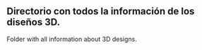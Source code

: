 Directorio con todos la información de los diseños 3D.
------------------------------------------------------
Folder with all information about 3D designs.
